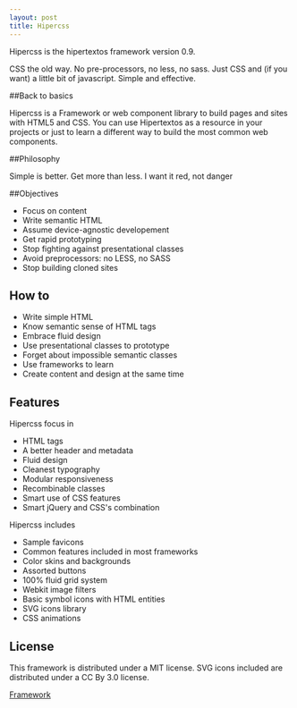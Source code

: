 ```yaml
---
layout: post
title: Hipercss
---
```


Hipercss is the hipertextos framework version 0.9.

CSS the old way. No pre-processors, no less, no sass. Just CSS and (if you want) a little bit of javascript. Simple and effective.

##Back to basics

Hipercss is a Framework or web component library to build pages and sites with HTML5 and CSS. You can use Hipertextos as a resource in your projects or just to learn a different way to build the most common web components.

##Philosophy

Simple is better.
Get more than less.
I want it red, not danger

##Objectives

*  Focus on content
*  Write semantic HTML
*  Assume device-agnostic developement
*  Get rapid prototyping
*  Stop fighting against presentational classes
*  Avoid preprocessors: no LESS, no SASS
*  Stop building cloned sites

## How to

* Write simple HTML
* Know semantic sense of HTML tags
* Embrace fluid design
* Use presentational classes to prototype
* Forget about impossible semantic classes
* Use frameworks to learn
* Create content and design at the same time

## Features

Hipercss focus in

* HTML tags
* A better header and metadata
* Fluid design
* Cleanest typography
* Modular responsiveness
* Recombinable classes
* Smart use of CSS features
* Smart jQuery and CSS's combination

Hipercss includes

* Sample favicons
* Common features included in most frameworks
* Color skins and backgrounds
* Assorted buttons
* 100% fluid grid system
* Webkit image filters
* Basic symbol icons with HTML entities
* SVG icons library
* CSS animations

## License
  
This framework is distributed under a MIT license. SVG icons included are distributed under a CC By 3.0 license.

<div class="button-centered"><a class="button rounded flat sky" href="http://code.hipertextos.net/docs/framework.html" title="Hipertextos framework">Framework</a></div>
